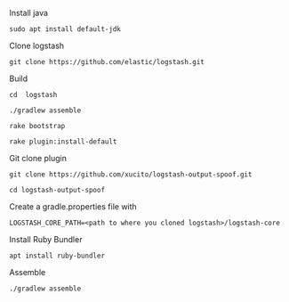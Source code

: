 Install java

`sudo apt install default-jdk`

Clone logstash

`git clone https://github.com/elastic/logstash.git`

Build

`cd  logstash`

`./gradlew assemble`

`rake bootstrap`

`rake plugin:install-default`

Git clone plugin

`git clone https://github.com/xucito/logstash-output-spoof.git`

`cd logstash-output-spoof`

Create a gradle.properties file with 

`LOGSTASH_CORE_PATH=<path to where you cloned logstash>/logstash-core`

Install Ruby Bundler

`apt install ruby-bundler`

Assemble

`./gradlew assemble`
